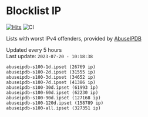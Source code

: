 # Blocklist IP

[![Hits](https://hits.seeyoufarm.com/api/count/incr/badge.svg?url=https%3A%2F%2Fgithub.com%2Fborestad%2Fblocklist-ip%2F&count_bg=%2379C83D&title_bg=%23555555&icon=&icon_color=%23E7E7E7&title=hits&edge_flat=false)](https://hits.seeyoufarm.com)  ![CI](https://img.shields.io/github/workflow/status/borestad/blocklist-ip/CI?style=flat-square)

Lists with worst IPv4 offenders, provided by [AbuseIPDB](https://www.abuseipdb.com/)

<!-- FOOTER-PLACEHOLDER -->
Updated every 5 hours<br>
Last update: `2023-07-20 - 10:18:38`
```
abuseipdb-s100-1d.ipset (26769 ip)
abuseipdb-s100-2d.ipset (31555 ip)
abuseipdb-s100-3d.ipset (34652 ip)
abuseipdb-s100-7d.ipset (41386 ip)
abuseipdb-s100-30d.ipset (61993 ip)
abuseipdb-s100-60d.ipset (62230 ip)
abuseipdb-s100-90d.ipset (127168 ip)
abuseipdb-s100-120d.ipset (158789 ip)
abuseipdb-s100-all.ipset (327351 ip)
```
